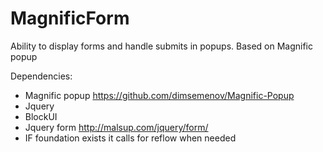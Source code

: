# MagnificForm
Ability to display forms and handle submits in popups. Based on Magnific popup

Dependencies: 
* Magnific popup https://github.com/dimsemenov/Magnific-Popup
* Jquery
* BlockUI
* Jquery form http://malsup.com/jquery/form/
* IF foundation exists it calls for reflow when needed
